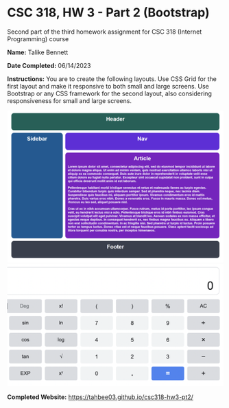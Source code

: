 # CSC 318, HW 3 - Part 2 (Bootstrap)
Second part of the third homework assignment for CSC 318 (Internet Programming) course

**Name:** Talike Bennett

**Date Completed:** 06/14/2023

**Instructions:** 
You are to create the following layouts. Use CSS Grid for the first layout and make it responsive to both small and large screens. Use Bootstrap or any CSS framework for the second layout, also considering responsiveness for small and large screens.

![layout 1](layout1.png)
![layout 2](layout2.png)

**Completed Website:** https://tahbee03.github.io/csc318-hw3-pt2/